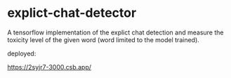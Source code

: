 # explict-chat-detector



A tensorflow implementation of the explict chat detection and measure the toxicity level of the given word (word limited to the model trained).


deployed:

https://2syjr7-3000.csb.app/

